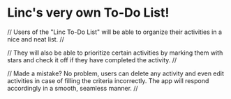# Linc's very own To-Do List!

// Users of the "Linc To-Do List" will be able to organize their activities in a nice and neat list. //

// They will also be able to prioritize certain activities by marking them with stars and check it off if they have completed the activity. //

// Made a mistake? No problem, users can delete any activity and even edit activities in case of filling the criteria incorrectly. The app will respond accordingly in a smooth, seamless manner. //
